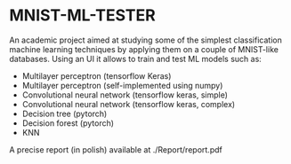# MNIST-ML-TESTER
An academic project aimed at studying some of the simplest classification machine learning techniques by applying them on a couple of MNIST-like databases.
Using an UI it allows to train and test ML models such as:
- Multilayer perceptron (tensorflow Keras)
- Multilayer perceptron (self-implemented using numpy)
- Convolutional neural network (tensorflow keras, simple)
- Convolutional neural network (tensorflow keras, complex)
- Decision tree (pytorch)
- Decision forest (pytorch)
- KNN

A precise report (in polish) available at ./Report/report.pdf

